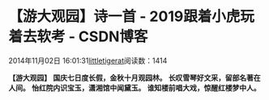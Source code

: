
# 【游大观园】诗一首 - 2019跟着小虎玩着去软考 - CSDN博客

2014年11月02日 16:01:31[littletigerat](https://me.csdn.net/littletigerat)阅读数：1414


**【游大观园】**
**国庆七日度长假，金秋十月观园林。**
**长叹雪琴好文采，留部名著在人间。**
**怡红院内识宝玉，潇湘馆中闻黛玉。**
**谁知楼前唱大戏，惊醒红楼梦中人。**

